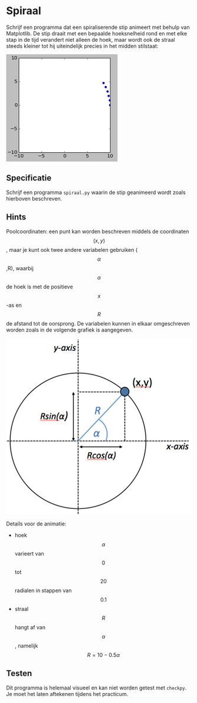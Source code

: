 # Spiraal

Schrijf een programma dat een spiraliserende stip animeert met behulp van Matplotlib. De stip draait met een bepaalde hoeksnelheid rond en met elke stap in de tijd verandert niet alleen de hoek, maar wordt ook de straal steeds kleiner tot hij uiteindelijk precies in het midden stilstaat:

![](../assets/AnimationInspiral.gif)

## Specificatie

Schrijf een programma `spiraal.py` waarin de stip geanimeerd wordt zoals hierboven beschreven.

## Hints

Poolcoordinaten: een punt kan worden beschreven middels de coordinaten $$(x,y)$$, maar je
kunt ook twee andere variabelen gebruiken ($$\alpha$$,R), waarbij $$\alpha$$ de
hoek is met de positieve $$x$$-as en $$R$$ de afstand tot de oorsprong. De
variabelen kunnen in elkaar omgeschreven worden zoals in de volgende grafiek is
aangegeven.

![](../assets/UitlegPolarCoordinates.png)

Details voor de animatie:

- hoek $$\alpha$$ varieert van $$0$$ tot $$20$$ radialen in stappen van $$0.1$$
- straal $$R$$ hangt af van $$\alpha$$, namelijk $$R=10-0.5\alpha$$

## Testen

Dit programma is helemaal visueel en kan niet worden getest met `checkpy`. Je moet het laten aftekenen tijdens het practicum.
